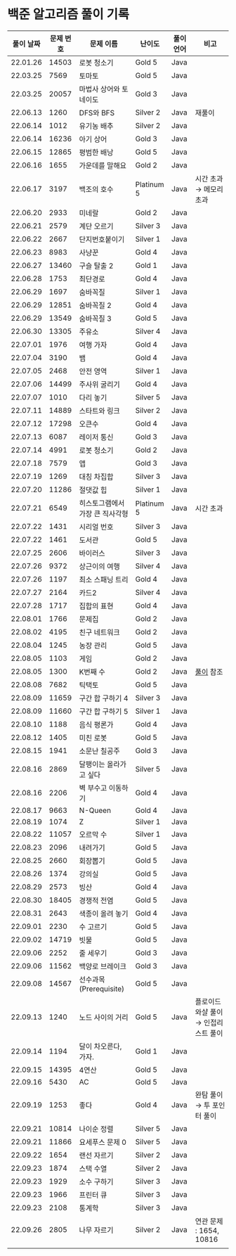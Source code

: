 # 백준 알고리즘 풀이 기록

| 풀이 날짜 | 문제 번호 | 문제 이름 | 난이도 | 풀이 언어 | 비고 |
| --- | --- | --- | --- | --- | --- |
| 22.01.26 | 14503 | 로봇 청소기 | Gold 5 | Java |  |
| 22.03.25 | 7569 | 토마토 | Gold 5 | Java |  |
| 22.03.25 | 20057 | 마법사 상어와 토네이도 | Gold 3 | Java |  |
| 22.06.13 | 1260 | DFS와 BFS | Silver 2 | Java | 재풀이 |
| 22.06.14 | 1012 | 유기농 배추 | Silver 2 | Java |  |
| 22.06.14 | 16236 | 아기 상어 | Gold 3 | Java |  |
| 22.06.15 | 12865 | 평범한 배낭 | Gold 5 | Java |  |
| 22.06.16 | 1655 | 가운데를 말해요 | Gold 2 | Java |  |
| 22.06.17 | 3197 | 백조의 호수 | Platinum 5 | Java | 시간 초과 → 메모리 초과 |
| 22.06.20 | 2933 | 미네랄 | Gold 2 | Java |  |
| 22.06.21 | 2579 | 계단 오르기 | Silver 3 | Java |  |
| 22.06.22 | 2667 | 단지번호붙이기 | Silver 1 | Java |  |
| 22.06.23 | 8983 | 사냥꾼 | Gold 4 | Java |  |
| 22.06.27 | 13460 | 구슬 탈출 2 | Gold 1 | Java |  |
| 22.06.28 | 1753 | 최단경로 | Gold 4 | Java |  |
| 22.06.29 | 1697 | 숨바꼭질 | Silver 1 | Java |  |
| 22.06.29 | 12851 | 숨바꼭질 2 | Gold 4 | Java |  |
| 22.06.29 | 13549 | 숨바꼭질 3 | Gold 5 | Java |  |
| 22.06.30 | 13305 | 주유소 | Silver 4 | Java |  |
| 22.07.01 | 1976 | 여행 가자 | Gold 4 | Java |  |
| 22.07.04 | 3190 | 뱀 | Gold 4 | Java |  |
| 22.07.05 | 2468 | 안전 영역 | Silver 1 | Java |  |
| 22.07.06 | 14499 | 주사위 굴리기 | Gold 4 | Java |  |
| 22.07.07 | 1010 | 다리 놓기 | Silver 5 | Java |  |
| 22.07.11 | 14889 | 스타트와 링크 | Silver 2 | Java |  |
| 22.07.12 | 17298 | 오큰수 | Gold 4 | Java |  |
| 22.07.13 | 6087 | 레이저 통신 | Gold 3 | Java |  |
| 22.07.14 | 4991 | 로봇 청소기 | Gold 2 | Java |  |
| 22.07.18 | 7579 | 앱 | Gold 3 | Java |  |
| 22.07.19 | 1269 | 대칭 차집합 | Silver 3 | Java |  |
| 22.07.20 | 11286 | 절댓값 힙 | Silver 1 | Java |  |
| 22.07.21 | 6549 | 히스토그램에서 가장 큰 직사각형 | Platinum 5 | Java | 시간 초과 |
| 22.07.22 | 1431 | 시리얼 번호 | Silver 3 | Java |  |
| 22.07.22 | 1461 | 도서관 | Gold 5 | Java |  |
| 22.07.25 | 2606 | 바이러스 | Silver 3 | Java |  |
| 22.07.26 | 9372 | 상근이의 여행 | Silver 4 | Java |  |
| 22.07.26 | 1197 | 최소 스패닝 트리 | Gold 4 | Java |  |
| 22.07.27 | 2164 | 카드2 | Silver 4 | Java |  |
| 22.07.28 | 1717 | 집합의 표현 | Gold 4 | Java |  |
| 22.08.01 | 1766 | 문제집 | Gold 2 | Java |  |
| 22.08.02 | 4195 | 친구 네트워크 | Gold 2 | Java |  |
| 22.08.04 | 1245 | 농장 관리 | Gold 5 | Java |  |
| 22.08.05 | 1103 | 게임 | Gold 2 | Java |  |
| 22.08.05 | 1300 | K번째 수 | Gold 2 | Java | [풀이](https://st-lab.tistory.com/281) 참조 |
| 22.08.08 | 7682 | 틱택토 | Gold 5 | Java |  |
| 22.08.09 | 11659 | 구간 합 구하기 4 | Silver 3 | Java |  |
| 22.08.09 | 11660 | 구간 합 구하기 5 | Silver 1 | Java |  |
| 22.08.10 | 1188 | 음식 평론가 | Gold 4 | Java |  |
| 22.08.12 | 1405 | 미친 로봇 | Gold 5 | Java |  |
| 22.08.15 | 1941 | 소문난 칠공주 | Gold 3 | Java |  |
| 22.08.16 | 2869 | 달팽이는 올라가고 싶다| Silver 5 | Java |  |
| 22.08.16 | 2206 | 벽 부수고 이동하기 | Gold 4 | Java |  |
| 22.08.17 | 9663 | N-Queen | Gold 4 | Java |  |
| 22.08.19 | 1074 | Z | Silver 1 | Java |  |
| 22.08.22 | 11057 | 오르막 수 | Silver 1 | Java |  |
| 22.08.23 | 2096 | 내려가기 | Gold 5 | Java |  |
| 22.08.25 | 2660 | 회장뽑기 | Gold 5 | Java |  |
| 22.08.26 | 1374 | 강의실 | Gold 5 | Java |  |
| 22.08.29 | 2573 | 빙산 | Gold 4 | Java |  |
| 22.08.30 | 18405 | 경쟁적 전염 | Gold 5 | Java |  |
| 22.08.31 | 2643 | 색종이 올려 놓기 | Gold 4 | Java |  |
| 22.09.01 | 2230 | 수 고르기 | Gold 5 | Java |  |
| 22.09.02 | 14719 | 빗물 | Gold 5 | Java |  |
| 22.09.06 | 2252 | 줄 세우기 | Gold 3 | Java |  |
| 22.09.06 | 11562 | 백양로 브레이크 | Gold 3 | Java |  |
| 22.09.08 | 14567 | 선수과목 (Prerequisite) | Gold 5 | Java |  |
| 22.09.13 | 1240 | 노드 사이의 거리 | Gold 5 | Java | 플로이드 와샬 풀이 → 인접리스트 풀이 |
| 22.09.14 | 1194 | 달이 차오른다, 가자. | Gold 1 | Java |  |
| 22.09.15 | 14395 | 4연산 | Gold 5 | Java |  |
| 22.09.16 | 5430 | AC | Gold 5 | Java |  |
| 22.09.19 | 1253 | 좋다 | Gold 4 | Java | 완탐 풀이 → 투 포인터 풀이 |
| 22.09.21 | 10814 | 나이순 정렬 | Silver 5 | Java |  |
| 22.09.21 | 11866 | 요세푸스 문제 0 | Silver 5 | Java |  |
| 22.09.22 | 1654 | 랜선 자르기 | Silver 2 | Java |  |
| 22.09.23 | 1874 | 스택 수열 | Silver 2 | Java |  |
| 22.09.23 | 1929 | 소수 구하기 | Silver 3 | Java |  |
| 22.09.23 | 1966 | 프린터 큐 | Silver 3 | Java |  |
| 22.09.23 | 2108 | 통계학 | Silver 3 | Java |  |
| 22.09.26 | 2805 | 나무 자르기 | Silver 2 | Java | 연관 문제 : 1654, 10816 |
|  |  |  |  |  |  |
